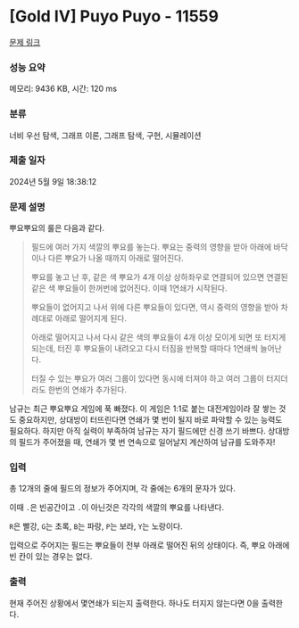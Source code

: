 # [Gold IV] Puyo Puyo - 11559 

[문제 링크](https://www.acmicpc.net/problem/11559) 

### 성능 요약

메모리: 9436 KB, 시간: 120 ms

### 분류

너비 우선 탐색, 그래프 이론, 그래프 탐색, 구현, 시뮬레이션

### 제출 일자

2024년 5월 9일 18:38:12

### 문제 설명

<p>뿌요뿌요의 룰은 다음과 같다.</p>

<blockquote>
<p>필드에 여러 가지 색깔의 뿌요를 놓는다. 뿌요는 중력의 영향을 받아 아래에 바닥이나 다른 뿌요가 나올 때까지 아래로 떨어진다.</p>

<p>뿌요를 놓고 난 후, 같은 색 뿌요가 4개 이상 상하좌우로 연결되어 있으면 연결된 같은 색 뿌요들이 한꺼번에 없어진다. 이때 1연쇄가 시작된다.</p>

<p>뿌요들이 없어지고 나서 위에 다른 뿌요들이 있다면, 역시 중력의 영향을 받아 차례대로 아래로 떨어지게 된다.</p>

<p>아래로 떨어지고 나서 다시 같은 색의 뿌요들이 4개 이상 모이게 되면 또 터지게 되는데, 터진 후 뿌요들이 내려오고 다시 터짐을 반복할 때마다 1연쇄씩 늘어난다.</p>

<p>터질 수 있는 뿌요가 여러 그룹이 있다면 동시에 터져야 하고 여러 그룹이 터지더라도 한번의 연쇄가 추가된다.</p>
</blockquote>

<p>남규는 최근 뿌요뿌요 게임에 푹 빠졌다. 이 게임은 1:1로 붙는 대전게임이라 잘 쌓는 것도 중요하지만, 상대방이 터뜨린다면 연쇄가 몇 번이 될지 바로 파악할 수 있는 능력도 필요하다. 하지만 아직 실력이 부족하여 남규는 자기 필드에만 신경 쓰기 바쁘다. 상대방의 필드가 주어졌을 때, 연쇄가 몇 번 연속으로 일어날지 계산하여 남규를 도와주자!</p>

### 입력 

 <p>총 12개의 줄에 필드의 정보가 주어지며, 각 줄에는 6개의 문자가 있다.</p>

<p>이때 <code>.</code>은 빈공간이고 <code>.</code>이 아닌것은 각각의 색깔의 뿌요를 나타낸다.</p>

<p><code>R</code>은 빨강, <code>G</code>는 초록, <code>B</code>는 파랑, <code>P</code>는 보라, <code>Y</code>는 노랑이다.</p>

<p>입력으로 주어지는 필드는 뿌요들이 전부 아래로 떨어진 뒤의 상태이다. 즉, 뿌요 아래에 빈 칸이 있는 경우는 없다.</p>

### 출력 

 <p>현재 주어진 상황에서 몇연쇄가 되는지 출력한다. 하나도 터지지 않는다면 0을 출력한다.</p>

